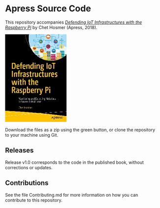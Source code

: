 # Apress Source Code



This repository accompanies [*Defending IoT Infrastructures with the Raspberry Pi*](http://www.apress.com/9781484236994) by Chet Hosmer (Apress, 2018).



[comment]: #cover

![Cover image](9781484236994.jpg)



Download the files as a zip using the green button, or clone the repository to your machine using Git.



## Releases



Release v1.0 corresponds to the code in the published book, without corrections or updates.



## Contributions



See the file Contributing.md for more information on how you can contribute to this repository.